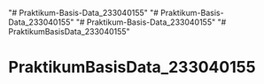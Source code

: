"# Praktikum-Basis-Data_233040155" 
"# Praktikum-Basis-Data_233040155" 
"# Praktikum-Basis-Data_233040155" 
"# PraktikumBasisData_233040155" 
# PraktikumBasisData_233040155
